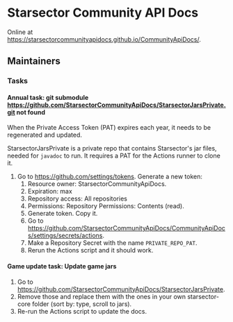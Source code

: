 # Starsector Community API Docs

Online at <https://starsectorcommunityapidocs.github.io/CommunityApiDocs/>.

## Maintainers

### Tasks

#### Annual task: git submodule  <https://github.com/StarsectorCommunityApiDocs/StarsectorJarsPrivate.git> not found

When the Private Access Token (PAT) expires each year, it needs to be regenerated and updated.

StarsectorJarsPrivate is a private repo that contains Starsector's jar files, needed for `javadoc` to run. It requires a PAT for the Actions runner to clone it.


1. Go to <https://github.com/settings/tokens>. Generate a new token:
   1. Resource owner: StarsectorCommunityApiDocs.
   2. Expiration: max
   3. Repository access: All repositories
   4. Permissions: Repository Permissions: Contents (read).
   5. Generate token. Copy it.
   6. Go to <https://github.com/StarsectorCommunityApiDocs/CommunityApiDocs/settings/secrets/actions>.
   7. Make a Repository Secret with the name `PRIVATE_REPO_PAT`.
   8. Rerun the Actions script and it should work.

#### Game update task: Update game jars

1. Go to <https://github.com/StarsectorCommunityApiDocs/StarsectorJarsPrivate>.
2. Remove those and replace them with the ones in your own starsector-core folder (sort by: type, scroll to jars).
3. Re-run the Actions script to update the docs.